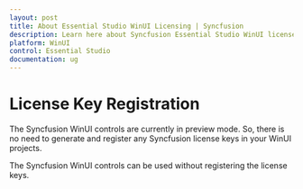```yaml
---
layout: post
title: About Essential Studio WinUI Licensing | Syncfusion
description: Learn here about Syncfusion Essential Studio WinUI license key, how to generate the license key, how to register the license key, and more details.
platform: WinUI
control: Essential Studio
documentation: ug
---
```



# License Key Registration

The Syncfusion WinUI controls are currently in preview mode. So, there is no need to generate and register any Syncfusion license keys in your WinUI projects.

The Syncfusion WinUI controls can be used without registering the license keys.